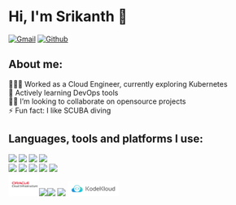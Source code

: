 # Hi, I'm Srikanth 👋

[![Gmail](https://img.shields.io/badge/Gmail-red?style=flat&logo=Gmail&logoColor=white)](https://mail.google.com/mail/?view=cm&to=srikanth.hustle@gmail.com) [![Github](https://img.shields.io/badge/Medium-black?style=flat&logo=Medium&logoColor=white)](https://medium.com/@srikanth.hustle)

## About me:
 👨🏻‍💻 Worked as a Cloud Engineer, currently exploring Kubernetes<br/>
 🌱 Actively learning DevOps tools<br/>
 👬🏻 I’m looking to collaborate on opensource projects<br/>
 ⚡ Fun fact: I like SCUBA diving<br/>

## Languages, tools and platforms I use:
<img width="12%" src="https://www.vectorlogo.zone/logos/python/python-ar21.svg">  <img width="6%" src="https://www.vectorlogo.zone/logos/javascript/javascript-icon.svg">  <img width="12%" src="https://www.vectorlogo.zone/logos/golang/golang-ar21.svg">  <img width="12%" src="https://www.vectorlogo.zone/logos/gnu_bash/gnu_bash-official.svg">
<br/>
<img width="6%" src="https://www.vectorlogo.zone/logos/jenkins/jenkins-icon.svg">  <img width="14%" src="https://www.vectorlogo.zone/logos/prometheusio/prometheusio-ar21.svg">  <img width="7%" src="https://www.vectorlogo.zone/logos/argoprojio/argoprojio-icon.svg">   <img width="8%" src="https://www.vectorlogo.zone/logos/docker/docker-icon.svg">    <img width="6%" src="https://www.vectorlogo.zone/logos/kubernetes/kubernetes-icon.svg">
<br/>
<img width="12%" src="logos/Oracle_Cloud_Infrastructure.svg"><img width="12%" src="https://www.vectorlogo.zone/logos/amazon_aws/amazon_aws-ar21.svg"><img width="12%" src="https://www.vectorlogo.zone/logos/google_cloud/google_cloud-ar21.svg">  <img width="12%" src="https://www.vectorlogo.zone/logos/microsoft_azure/microsoft_azure-ar21.svg">  <img width="20%" src="logos/kodekloud.svg">
